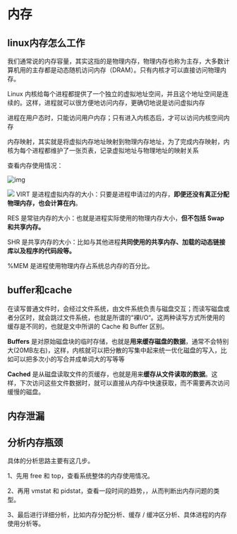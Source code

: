 # 内存

## linux内存怎么工作

我们通常说的内存容量，其实这指的是物理内存，物理内存也称为主存，大多数计算机用的主存都是动态随机访问内存（DRAM）。只有内核才可以直接访问物理内存。



Linux 内核给每个进程都提供了一个独立的虚拟地址空间，并且这个地址空间是连续的。这样，进程就可以很方便地访问内存，更确切地说是访问虚拟内存

进程在用户态时，只能访问用户内存；只有进入内核态后，才可以访问内核空间内存



内存映射，其实就是将虚拟内存地址映射到物理内存地址，为了完成内存映射，内核为每个进程都维护了一张页表，记录虚拟地址与物理地址的映射关系



查看内存使用情况：

![img](https://gitee.com/c_honghui/picture/raw/master/img/20220331232047.png)



![](https://gitee.com/c_honghui/picture/raw/master/img/20220331232053.png)
VIRT 是进程虚拟内存的大小：只要是进程申请过的内存，**即便还没有真正分配物理内存，也会计算在内**。

RES 是常驻内存的大小：也就是进程实际使用的物理内存大小，**但不包括 Swap 和共享内存。**

SHR 是共享内存的大小：比如与其他进程**共同使用的共享内存、加载的动态链接库以及程序的代码段等。**

%MEM 是进程使用物理内存占系统总内存的百分比。

## buffer和cache

在读写普通文件时，会经过文件系统，由文件系统负责与磁盘交互；而读写磁盘或者分区时，就会跳过文件系统，也就是所谓的“裸I/O“。这两种读写方式所使用的缓存是不同的，也就是文中所讲的 Cache 和 Buffer 区别。



**Buffers** 是对原始磁盘块的临时存储，也就是**用来缓存磁盘的数据**，通常不会特别大(20MB左右)，这样，内核就可以把分散的写集中起来统一优化磁盘的写入，比如可以把多次小的写合并成单词大的写等等

**Cached** 是从磁盘读取文件的页缓存，也就是用来**缓存从文件读取的数据**。这样，下次访问这些文件数据时，就可以直接从内存中快速获取，而不需要再次访问缓慢的磁盘。

## 内存泄漏

## 分析内存瓶颈

具体的分析思路主要有这几步。

1、先用 free 和 top，查看系统整体的内存使用情况。

2、再用 vmstat 和 pidstat，查看一段时间的趋势，，从而判断出内存问题的类型。

3、最后进行详细分析，比如内存分配分析、缓存 / 缓冲区分析、具体进程的内存使用分析等。